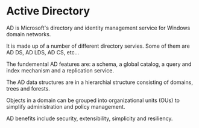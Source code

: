 # Active Directory
AD is Microsoft's directory and identity management service for Windows domain networks.

It is made up of a number of different directory servies.  Some of them are AD DS, AD LDS, AD CS, etc...

The fundemental AD features are: a schema, a global catalog, a query and index mechanism and a replication service.
 
 The AD data structures are in a hierarchial structure consisting of domains, trees and forests.

 Objects in a domain can be grouped into organizational units (OUs) to simplify administration and policy management.

 AD benefits include security, extensibility, simplicity and resiliency.
